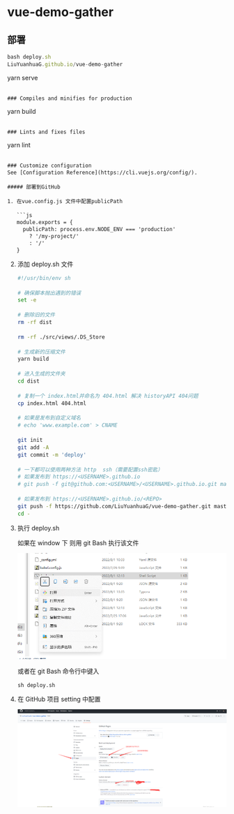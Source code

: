 # vue-demo-gather

## 部署

```js
bash deploy.sh
LiuYuanhuaG.github.io/vue-demo-gather
```

yarn serve

```

### Compiles and minifies for production
```

yarn build

```

### Lints and fixes files
```

yarn lint

````

### Customize configuration
See [Configuration Reference](https://cli.vuejs.org/config/).

##### 部署到GitHub

1. 在vue.config.js 文件中配置publicPath

   ```js
   module.exports = {
     publicPath: process.env.NODE_ENV === 'production'
       ? '/my-project/'
       : '/'
   }
````

2. 添加 deploy.sh 文件

   ```sh
   #!/usr/bin/env sh

   # 确保脚本抛出遇到的错误
   set -e

   # 删除旧的文件
   rm -rf dist

   rm -rf ./src/views/.DS_Store

   # 生成新的压缩文件
   yarn build

   # 进入生成的文件夹
   cd dist

   # 复制一个 index.html并命名为 404.html 解决 historyAPI 404问题
   cp index.html 404.html

   # 如果是发布到自定义域名
   # echo 'www.example.com' > CNAME

   git init
   git add -A
   git commit -m 'deploy'

   # 一下都可以使用两种方法 http  ssh（需要配置ssh密匙）
   # 如果发布到 https://<USERNAME>.github.io
   # git push -f git@github.com:<USERNAME>/<USERNAME>.github.io.git master

   # 如果发布到 https://<USERNAME>.github.io/<REPO>
   git push -f https://github.com/LiuYuanhuaG/vue-demo-gather.git master:gh-pages
   cd -
   ```

3. 执行 deploy.sh

   如果在 window 下 则用 git Bash 执行该文件

   ![2022-08-01-134026](./Markdown/2022-08-01-134026.png)

   或者在 git Bash 命令行中键入

   ```
   sh deploy.sh
   ```

4. 在 GitHub 项目 setting 中配置

   ![image-20220801133315836](./Markdown/image-20220801133315836.png)
